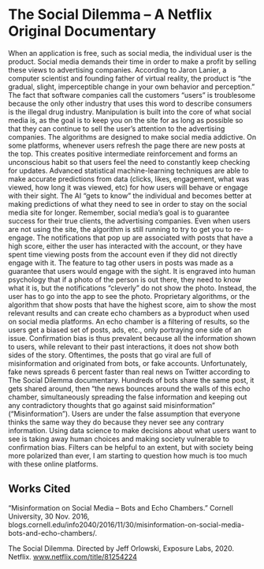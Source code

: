 # The Social Dilemma – A Netflix Original Documentary

When an application is free, such as social media, the individual user is the product. Social media demands their time in order to make a profit by selling these views to advertising companies. According to Jaron Lanier, a computer scientist and founding father of virtual reality, the product is “the gradual, slight, imperceptible change in your own behavior and perception.” The fact that software companies call the customers “users” is troublesome because the only other industry that uses this word to describe consumers is the illegal drug industry. Manipulation is built into the core of what social media is, as the goal is to keep you on the site for as long as possible so that they can continue to sell the user’s attention to the advertising companies. The algorithms are designed to make social media addictive. On some platforms, whenever users refresh the page there are new posts at the top. This creates positive intermediate reinforcement and forms an unconscious habit so that users feel the need to constantly keep checking for updates.
Advanced statistical machine-learning techniques are able to make accurate predictions from data (clicks, likes, engagement, what was viewed, how long it was viewed, etc) for how users will behave or engage with their sight. The AI “gets to know” the individual and becomes better at making predictions of what they need to see in order to stay on the social media site for longer. Remember, social media’s goal is to guarantee success for their true clients, the advertising companies. Even when users are not using the site, the algorithm is still running to try to get you to re-engage. The notifications that pop up are associated with posts that have a high score, either the user has interacted with the account, or they have spent time viewing posts from the account even if they did not directly engage with it. The feature to tag other users in posts was made as a guarantee that users would engage with the sight. It is engraved into human psychology that if a photo of the person is out there, they need to know what it is, but the notifications “cleverly” do not show the photo. Instead, the user has to go into the app to see the photo. 
Proprietary algorithms, or the algorithm that show posts that have the highest score, aim to show the most relevant results and can create echo chambers as a byproduct when used on social media platforms. An echo chamber is a filtering of results, so the users get a biased set of posts, ads, etc., only portraying one side of an issue. Confirmation bias is thus prevalent because all the information shown to users, while relevant to their past interactions, it does not show both sides of the story. Oftentimes, the posts that go viral are full of misinformation and originated from bots, or fake accounts. Unfortunately, fake news spreads 6 percent faster than real news on Twitter according to The Social Dilemma documentary. Hundreds of bots share the same post, it gets shared around, then “the news bounces around the walls of this echo chamber, simultaneously spreading the false information and keeping out any contradictory thoughts that go against said misinformation” (“Misinformation”). Users are under the false assumption that everyone thinks the same way they do because they never see any contrary information. Using data science to make decisions about what users want to see is taking away human choices and making society vulnerable to confirmation bias. Filters can be helpful to an extent, but with society being more polarized than ever, I am starting to question how much is too much with these online platforms. 

## Works Cited
“Misinformation on Social Media – Bots and Echo Chambers.” Cornell University, 30 Nov. 2016, blogs.cornell.edu/info2040/2016/11/30/misinformation-on-social-media-bots-and-echo-chambers/. 

The Social Dilemma. Directed by Jeff Orlowski, Exposure Labs, 2020. Netflix. www.netflix.com/title/81254224 
